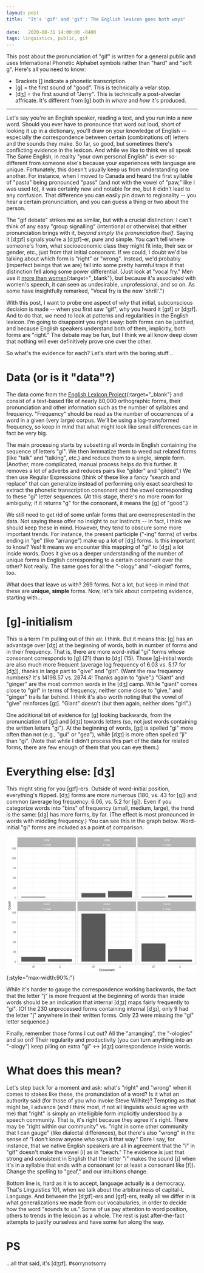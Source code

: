 ```yaml
---
layout: post
title:  "It's 'gif' and 'gif': The English lexicon goes both ways"

date:   2020-08-31 14:00:00 -0400
tags: linguistics, public, gif
---
```


This post about the pronunciation of "gif" is written for a general public and uses International Phonetic Alphabet symbols rather than "hard" and "soft g". Here's all you need to know:
* Brackets \[\] indicate a phonetic transcription.
* \[g\] = the first sound of "good". This is technically a velar stop.
* \[dʒ\] = the first sound of "Jerry". This is technically a post-alveolar affricate. It's different from \[g\] both in _where_ and _how_ it's produced.

- - -

Let's say you're an English speaker, reading a text, and you run into a new word. Should you ever have to pronounce that word out loud, short of looking it up in a dictionary, you'll draw on your knowledge of English -- especially the correspondence between certain (combinations of) letters and the sounds they make. So far, so good, but sometimes there's conflicting evidence in the lexicon. And while we like to think we all speak The Same English, in reality "your own personal English" is ever-so-different from someone else's because your experiences with language are unique. Fortunately, this doesn't usually keep us from understanding one another. For instance, when I moved to Canada and heard the first syllable of "pasta" being pronounced "pass" (and not with the vowel of "paw," like I was used to), it was certainly new and notable for me, but it didn't lead to any confusion. That difference you can easily pin down to regionality -- you hear a certain pronunciation, and you can guess a thing or two about the person.

The "gif debate" strikes me as similar, but with a crucial distinction: I can't think of any easy "group signalling" (intentional or otherwise) that either pronunciation brings with it, *beyond simply the pronunciation itself*. Saying it \[dʒɪf\] signals you're a \[dʒɪf\]-er, pure and simple. You can't tell where someone's from, what socioeconomic class they might fit into, their sex or gender, etc., just from that initial consonant. If we could, I doubt we'd be talking about which form is "right" or "wrong". Instead, we'd probably (imperfect beings that we are) fall into some pretty harmful traps if that distinction fell along some power differential. (Just look at "vocal fry." Men use it [more than women](https://asa.scitation.org/doi/abs/10.1121/1.4970891){:target="_blank"}, but because it's associated with women's speech, it can seen as undesirable, unprofessional, and so on. As some have insightfully remarked, "Vocal fry is the new 'shrill'.")

With this post, I want to probe one aspect of *why* that initial, subconscious decision is made -- when you first saw "gif", why you heard it \[gɪf\] or \[dʒɪf\]. And to do that, we need to look at patterns and regularities in the English lexicon. I'm going to disappoint you right away: both forms can be justified, and because English speakers understand both of them, implicitly, both forms are "right." The debate may be fun, but I think we all know deep down that nothing will ever definitively prove one over the other.

So what's the evidence for each? Let's start with the boring stuff...

# Data (or is it "data"?)
The data come from the [English Lexicon Project](https://elexicon.wustl.edu/index.html){:target="_blank"} and consist of a text-based file of nearly 80,000 orthographic forms, their pronunciation and other information such as the number of syllables and frequency. "Frequency" should be read as the number of occurrences of a word in a given (very large) corpus. We'll be using a log-transformed frequency, so keep in mind that what might look like small differences can in fact be very big.

The main processing starts by subsetting all words in English containing the sequence of letters "gi". We then lemmatize them to weed out related forms (like "talk" and "talking", etc.) and reduce them to a single, simple form. (Another, more complicated, manual process helps do this further. It removes a lot of adverbs and reduces pairs like "gilder" and "gilded".) We then use Regular Expressions (think of these like a fancy "search and replace" that can generalize instead of performing only exact searches) to extract the phonetic transcription consonant and the vowel corresponding to these "gi" letter sequences. (At this stage, there's no more room for ambiguity; if it returns "g" for the consonant, it means the \[g\] of "good".)

We still need to get rid of some unfair forms that are overrepresented in the data. Not saying these offer no insight to our instincts -- in fact, I think we should keep these in mind. However, they tend to obscure some more important trends. For instance, the present participle ("-ing" forms) of verbs ending in "ge" (like "arrange") make up a lot of \[dʒ\] forms. Is this important to know? Yes! It means we encounter this mapping of "gi" to \[dʒɪ\] a lot inside words. Does it give us a deeper understanding of the number of unique forms in English corresponding to a certain consonant over the other? Not really. The same goes for all the "-ology" and "-ologist" forms, too.

What does that leave us with? 269 forms. Not a lot, but keep in mind that these are **unique, simple** forms. Now, let's talk about competing evidence, starting with...

# \[g\]-initialism
This is a term I'm pulling out of thin air. I think. But it means this: \[g\] has an advantage over \[dʒ\] at the beginning of words, both in number of forms and in their frequency. That is, there are more word-initial "gi" forms whose consonant corresponds to \[g\] (21) than to \[dʒ\] (15). Those \[g\]-initial words are also much more frequent (average log frequency of 6.03 vs. 5.17 for \[dʒ\]), thanks in large part to "give" and "girl". (Want the raw frequency numbers? It's 14198.57 vs. 2874.4! Thanks again to "give".) "Giant" and "ginger" are the most common words in the \[dʒ\] camp. While "giant" comes close to "girl" in terms of frequency, neither come close to "give," and "ginger" trails far behind. I think it's also worth noting that the vowel of "give" reinforces \[gɪ\]. "Giant" doesn't (but then again, neither does "girl".)

One additional bit of evidence for \[g\] looking backwards, from the pronunciation of \[gɪ\] and \[dʒɪ\] towards letters (so, not just words containing the written letters "gi"). At the beginning of words, \[gɪ\] is spelled "gi" more often than not (e.g., "gui" or "gea"), while \[dʒɪ\] is more often spelled "ji" than "gi". (Note that while I didn't process this part of the data for related forms, there are few enough of them that you can eye them.)

# Everything else: \[dʒ\]
This might sting for you \[gɪf\]-ers. Outside of word-initial position, everything's flipped. \[dʒ\] forms are more numerous (180, vs. 43 for \[g\]) and common (average log frequency: 6.06, vs. 5.2 for \[g\]). Even if you categorize words into "bins" of frequency (small, medium, large), the trend is the same: \[dʒ\] has more forms, by far. (The effect is most pronounced in words with middling frequency.) You can see this in the graph below. Word-initial "gi" forms are included as a point of comparison.

![gifplots](/assets/gifplots.png){:style="max-width:90%;"}

While it's harder to gauge the correspondence working backwards, the fact that the letter "j" is more frequent at the beginning of words than inside words should be an indication that internal \[dʒɪ\] maps fairly frequently to "gi". (Of the 230 unprocessed forms containing internal \[dʒɪ\], only 9 had the letter "j" anywhere in their written forms. Only 23 were missing the "gi" letter sequence.)

Finally, remember those forms I cut out? All the "arranging", the "-ologies" and so on? Their regularity and productivity (you can turn anything into an "-ology") keep piling on extra "gi" &#8596; \[dʒɪ\] correspondence inside words.

# What does this mean?
Let's step back for a moment and ask: what's "right" and "wrong" when it comes to stakes like these, the pronunciation of a word? Is it what an authority said (for those of you who invoke Steve Wilhite)? Tempting as that might be, I advance (and I think most, if not all linguists would agree with me) that "right" is simply an intelligible form implicitly understood by a speech community. That is, it's right because they agree it's right. There may be "right within our community" vs. "right in some other community that I can gauge" (like dialectal differences), but there's also "wrong" in the sense of "I don't know anyone who says it that way." Dare I say, for instance, that we native English speakers are all in agreement that the "i" in "gif" doesn't make the vowel \[i\] as in "beach." The evidence is just that strong and consistent in English that the letter "i" makes the sound \[ɪ\] when it's in a syllable that ends with a consonant (or at least a consonant like \[f\]). Change the spelling to "geaf," and our intuitions change.

Bottom line is, hard as it is to accept, language actually **is** a democracy. That's Linguistics 101, when we talk about the arbitrariness of capital-L Language. And between the \[dʒɪf\]-ers and \[gɪf\]-ers, really all we differ in is what generalizations we made from our vocabularies, in order to decide how the word "sounds to us." Some of us pay attention to word position, others to trends in the lexicon as a whole. The rest is just after-the-fact attempts to justify ourselves and have some fun along the way.

# PS
...all that said, it's \[dʒɪf\]. #sorrynotsorry
